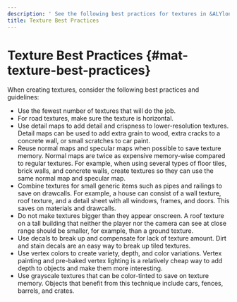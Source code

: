 ```yaml
---
description: ' See the following best practices for textures in &ALYlong;. '
title: Texture Best Practices
---
```

# Texture Best Practices {#mat-texture-best-practices}

When creating textures, consider the following best practices and guidelines: 
+ Use the fewest number of textures that will do the job\. 
+ For road textures, make sure the texture is horizontal\. 
+ Use detail maps to add detail and crispness to lower\-resolution textures\. Detail maps can be used to add extra grain to wood, extra cracks to a concrete wall, or small scratches to car paint\. 
+ Reuse normal maps and specular maps when possible to save texture memory\. Normal maps are twice as expensive memory\-wise compared to regular textures\. For example, when using several types of floor tiles, brick walls, and concrete walls, create textures so they can use the same normal map and specular map\. 
+ Combine textures for small generic items such as pipes and railings to save on drawcalls\. For example, a house can consist of a wall texture, roof texture, and a detail sheet with all windows, frames, and doors\. This saves on materials and drawcalls\. 
+ Do not make textures bigger than they appear onscreen\. A roof texture on a tall building that neither the player nor the camera can see at close range should be smaller, for example, than a ground texture\. 
+ Use decals to break up and compensate for lack of texture amount\. Dirt and stain decals are an easy way to break up tiled textures\.
+ Use vertex colors to create variety, depth, and color variations\. Vertex painting and pre\-baked vertex lighting is a relatively cheap way to add depth to objects and make them more interesting\. 
+ Use grayscale textures that can be color\-tinted to save on texture memory\. Objects that benefit from this technique include cars, fences, barrels, and crates\. 